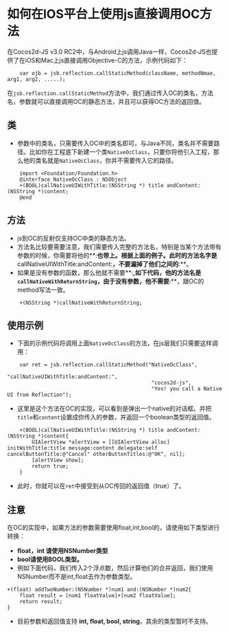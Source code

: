 如何在IOS平台上使用js直接调用OC方法
=========

在Cocos2d-JS v3.0 RC2中，与Android上js调用Java一样，Cocos2d-JS也提供了在iOS和Mac上js直接调用Objective-C的方法，示例代码如下：

```
	var ojb = jsb.reflection.callStaticMethod(className, methodNmae, arg1, arg2, .....);
```

在`jsb.reflection.callStaticMethod`方法中，我们通过传入OC的类名，方法名，参数就可以直接调用OC的静态方法，并且可以获得OC方法的返回值。

## 类

- 参数中的类名，只需要传入OC中的类名即可，与Java不同，类名并不需要路径。比如你在工程底下新建一个类`NativeOcClass`，只要你将他引入工程，那么他的类名就是`NativeOcClass`，你并不需要传入它的路径。

```
	import <Foundation/Foundation.h>
	@interface NativeOcClass : NSObject
	+(BOOL)callNativeUIWithTitle:(NSString *) title andContent:(NSString *)content;
	@end
```
	
## 方法

- js到OC的反射仅支持OC中类的静态方法。
- 方法名比较要需要注意，我们需要传入完整的方法名，特别是当某个方法带有参数的时候，你需要将他的**:**也带上。根据上面的例子。此时的方法名字是**callNativeUIWithTitle:andContent:**，不要漏掉了他们之间的**:**。
- 如果是没有参数的函数，那么他就不需要**:**,如下代码，他的方法名是`callNativeWithReturnString`，由于没有参数，他不需要**:**，跟OC的method写法一致。

```
	+(NSString *)callNativeWithReturnString;
```

## 使用示例

- 下面的示例代码将调用上面`NativeOcClass`的方法，在js层我们只需要这样调用：
 
```
	var ret = jsb.reflection.callStaticMethod("NativeOcClass", 
											   "callNativeUIWithTitle:andContent:", 
											   "cocos2d-js", 
											   "Yes! you call a Native UI from Reflection");
```

- 这里是这个方法在OC的实现，可以看到是弹出一个native的对话框。并把`title`和`content`设置成你传入的参数，并返回一个boolean类型的返回值。

```
	+(BOOL)callNativeUIWithTitle:(NSString *) title andContent:(NSString *)content{
    	UIAlertView *alertView = [[UIAlertView alloc] initWithTitle:title message:content delegate:self cancelButtonTitle:@"Cancel" otherButtonTitles:@"OK", nil];
    	[alertView show];
    	return true;
	}
```

- 此时，你就可以在`ret`中接受到从OC传回的返回值（true）了。

## 注意

在OC的实现中，如果方法的参数需要使用float,int,bool的，请使用如下类型进行转换：

- **float，int 请使用NSNumber类型**
- **bool请使用BOOL类型。**
- 例如下面代码，我们传入2个浮点数，然后计算他们的合并返回，我们使用NSNumber而不是int,float去作为参数类型。

```
+(float) addTwoNumber:(NSNumber *)num1 and:(NSNumber *)num2{
	float result = [num1 floatValue]+[num2 floatValue];
	return result;
}
```

- 目前参数和返回值支持 **int, float, bool, string**，其余的类型暂时不支持。